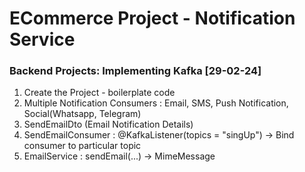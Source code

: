 # ECommerce Project - Notification Service

### Backend Projects: Implementing Kafka [29-02-24]
1. Create the Project - boilerplate code
3. Multiple Notification Consumers : Email, SMS, Push Notification, Social(Whatsapp, Telegram)
2. SendEmailDto (Email Notification Details)
4. SendEmailConsumer : @KafkaListener(topics = "singUp") -> Bind consumer to particular topic
5. EmailService : sendEmail(...) -> MimeMessage
